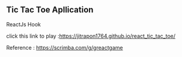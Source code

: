 ## Tic Tac Toe Apllication

ReactJs Hook

click this link to play :https://jitrapon1764.github.io/react_tic_tac_toe/

Reference : https://scrimba.com/g/greactgame
